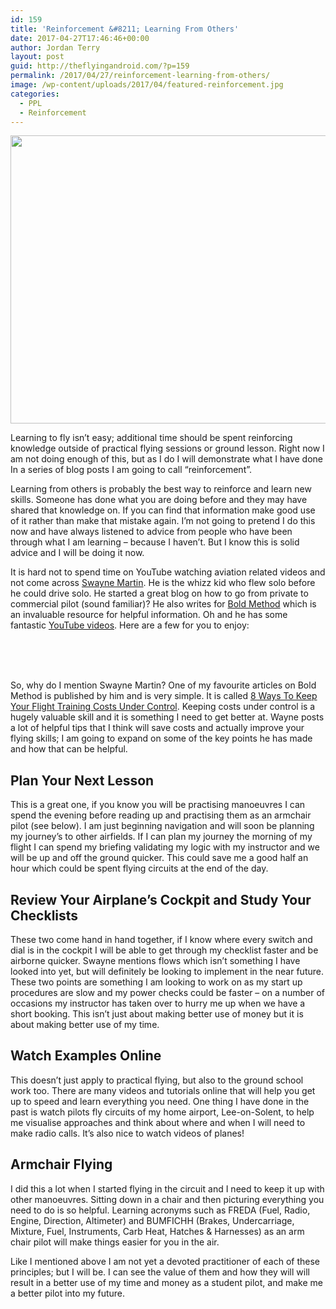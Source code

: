 ```yaml
---
id: 159
title: 'Reinforcement &#8211; Learning From Others'
date: 2017-04-27T17:46:46+00:00
author: Jordan Terry
layout: post
guid: http://theflyingandroid.com/?p=159
permalink: /2017/04/27/reinforcement-learning-from-others/
image: /wp-content/uploads/2017/04/featured-reinforcement.jpg
categories:
  - PPL
  - Reinforcement
---
```

<img loading="lazy" src="http://theflyingandroid.com/wp-content/uploads/2017/04/featured-reinforcement-1024x461.jpg" alt="" width="1024" height="461" class="alignnone size-large wp-image-160" srcset="http://theflyingandroid.com/wp-content/uploads/2017/04/featured-reinforcement-1024x461.jpg 1024w, http://theflyingandroid.com/wp-content/uploads/2017/04/featured-reinforcement-300x135.jpg 300w, http://theflyingandroid.com/wp-content/uploads/2017/04/featured-reinforcement-768x346.jpg 768w, http://theflyingandroid.com/wp-content/uploads/2017/04/featured-reinforcement.jpg 2000w" sizes="(max-width: 1024px) 100vw, 1024px" />

Learning to fly isn’t easy; additional time should be spent reinforcing knowledge outside of practical flying sessions or ground lesson. Right now I am not doing enough of this, but as I do I will demonstrate what I have done In a series of blog posts I am going to call “reinforcement”.

Learning from others is probably the best way to reinforce and learn new skills. Someone has done what you are doing before and they may have shared that knowledge on. If you can find that information make good use of it rather than make that mistake again. I’m not going to pretend I do this now and have always listened to advice from people who have been through what I am learning &#8211; because I haven’t. But I know this is solid advice and I will be doing it now.

It is hard not to spend time on YouTube watching aviation related videos and not come across [Swayne Martin](http://www.swaynemartin.com/). He is the whizz kid who flew solo before he could drive solo. He started a great blog on how to go from private to commercial pilot (sound familiar)? He also writes for [Bold Method](http://www.boldmethod.com/) which is an invaluable resource for helpful information. Oh and he has some fantastic [YouTube videos](https://www.youtube.com/user/MartinsAviation1). Here are a few for you to enjoy:

<center>
  <br />
</center>

<center>
  <br />
</center>

<center>
  <br />
</center>

So, why do I mention Swayne Martin? One of my favourite articles on Bold Method is published by him and is very simple. It is called [8 Ways To Keep Your Flight Training Costs Under Control](http://www.boldmethod.com/blog/lists/2017/04/8-ways-to-reduce-flight-training-costs/). Keeping costs under control is a hugely valuable skill and it is something I need to get better at. Wayne posts a lot of helpful tips that I think will save costs and actually improve your flying skills; I am going to expand on some of the key points he has made and how that can be helpful.

## Plan Your Next Lesson

This is a great one, if you know you will be practising manoeuvres I can spend the evening before reading up and practising them as an armchair pilot (see below). I am just beginning navigation and will soon be planning my journey’s to other airfields. If I can plan my journey the morning of my flight I can spend my briefing validating my logic with my instructor and we will be up and off the ground quicker. This could save me a good half an hour which could be spent flying circuits at the end of the day.

## Review Your Airplane’s Cockpit and Study Your Checklists

These two come hand in hand together, if I know where every switch and dial is in the cockpit I will be able to get through my checklist faster and be airborne quicker. Swayne mentions flows which isn’t something I have looked into yet, but will definitely be looking to implement in the near future. These two points are something I am looking to work on as my start up procedures are slow and my power checks could be faster &#8211; on a number of occasions my instructor has taken over to hurry me up when we have a short booking. This isn’t just about making better use of money but it is about making better use of my time.

## Watch Examples Online

This doesn’t just apply to practical flying, but also to the ground school work too. There are many videos and tutorials online that will help you get up to speed and learn everything you need. One thing I have done in the past is watch pilots fly circuits of my home airport, Lee-on-Solent, to help me visualise approaches and think about where and when I will need to make radio calls. It’s also nice to watch videos of planes!

## Armchair Flying

I did this a lot when I started flying in the circuit and I need to keep it up with other manoeuvres. Sitting down in a chair and then picturing everything you need to do is so helpful. Learning acronyms such as FREDA (Fuel, Radio, Engine, Direction, Altimeter) and BUMFICHH (Brakes, Undercarriage, Mixture, Fuel, Instruments, Carb Heat, Hatches & Harnesses) as an arm chair pilot will make things easier for you in the air.

Like I mentioned above I am not yet a devoted practitioner of each of these principles; but I will be. I can see the value of them and how they will will result in a better use of my time and money as a student pilot, and make me a better pilot into my future.